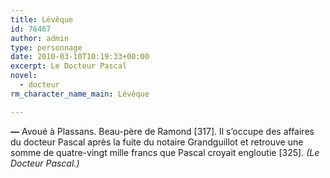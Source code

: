 ```yaml
---
title: Lévêque
id: 76467
author: admin
type: personnage
date: 2010-03-10T10:19:33+00:00
excerpt: Le Docteur Pascal
novel:
  - docteur
rm_character_name_main: Lévêque

---
```

**—** Avoué à Plassans. Beau-père de Ramond [317]. Il s&rsquo;occupe des affaires du docteur Pascal après la fuite du notaire Grandguillot et retrouve une somme de quatre-vingt mille francs que Pascal croyait engloutie [325]. _(Le Docteur Pascal.)_